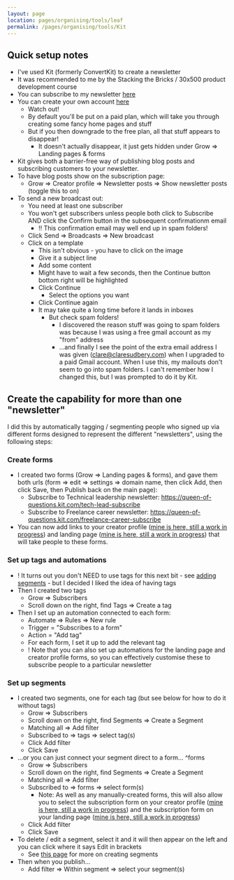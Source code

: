 ```yaml
---
layout: page
location: pages/organising/tools/leaf
permalink: /pages/organising/tools/Kit
---
```

## Quick setup notes

- I've used Kit (formerly ConvertKit) to create a newsletter
- It was recommended to me by the Stacking the Bricks / 30x500 product development course
- You can subscribe to my newsletter [here](https://queen-of-questions.kit.com/)
- You can create your own account [here](https://kit.com/)
  - Watch out!
  - By default you'll be put on a paid plan, which will take you through creating some fancy home pages and stuff
  - But if you then downgrade to the free plan, all that stuff appears to disappear!
	  - It doesn't actually disappear, it just gets hidden under Grow => Landing pages & forms
- Kit gives both a barrier-free way of publishing blog posts and subscribing customers to your newsletter.
- To have blog posts show on the subscription page:
  - Grow => Creator profile => Newsletter posts => Show newsletter posts (toggle this to on)
- To send a new broadcast out:
  - You need at least one subscriber
  - You won't get subscribers unless people both click to Subscribe AND click the Confirm button in the subsequent confirmationm email
    - !! This confirmation email may well end up in spam folders!
  - Click Send => Broadcasts => New broadcast
  - Click on a template
    - This isn't obvious - you have to click on the image
    - Give it a subject line
    - Add some content
    - Might have to wait a few seconds, then the Continue button bottom right will be highlighted
    - Click Continue
      - Select the options you want
    - Click Continue again
    - It may take quite a long time before it lands in inboxes
      - But check spam folders!
	      - I discovered the reason stuff was going to spam folders was because I was using a free gmail account as my "from" address
	      - ...and finally I see the point of the extra email address I was given (clare@claresudbery.com) when I upgraded to a paid Gmail account. When I use this, my mailouts don't seem to go into spam folders. I can't remember how I changed this, but I was prompted to do it by Kit.


## Create the capability for more than one "newsletter"

I did this by automatically tagging / segmenting people who signed up via different forms designed to represent the different "newsletters", using the following steps:

### Create forms

- I created two forms (Grow => Landing pages & forms), and gave them both urls (form => edit => settings => domain name, then click Add, then click Save, then Publish back on the main page):
	- Subscribe to Technical leadership newsletter: https://queen-of-questions.kit.com/tech-lead-subscribe 
	- Subscribe to Freelance career newsletter: https://queen-of-questions.kit.com/freelance-career-subscribe
- You can now add links to your creator profile ([mine is here, still a work in progress](https://queen-of-questions.kit.com/)) and landing page ([mine is here, still a work in progress](https://queen-of-questions.kit.com/landing)) that will take people to these forms.

### Set up tags and automations

- ! It turns out you don't NEED to use tags for this next bit - see [adding segments](#set-up-segments) - but I decided I liked the idea of having tags
- Then I created two tags
	- Grow => Subscribers
	- Scroll down on the right, find Tags => Create a tag
- Then I set up an automation connected to each form: 
	- Automate => Rules => New rule
	- Trigger = "Subscribes to a form"
	- Action = "Add tag"
	- For each form, I set it up to add the relevant tag
	- ! Note that you can also set up automations for the landing page and creator profile forms, so you can effectively customise these to subscribe people to a particular newsletter 
### Set up segments

- I created two segments, one for each tag (but see below for how to do it without tags)
	- Grow => Subscribers
	- Scroll down on the right, find Segments => Create a Segment
	- Matching all => Add filter
	- Subscribed to => tags => select tag(s)
	- Click Add filter
	- Click Save
- ...or you can just connect your segment direct to a form... ^forms
	- Grow => Subscribers
	- Scroll down on the right, find Segments => Create a Segment
	- Matching all => Add filter
	- Subscribed to => forms => select form(s)
		- Note: As well as any manually-created forms, this will also allow you to select the subscription form on your creator profile ([mine is here, still a work in progress](https://queen-of-questions.kit.com/)) and the subscription form on your landing page ([mine is here, still a work in progress](https://queen-of-questions.kit.com/landing)) 
	- Click Add filter
	- Click Save
- To delete / edit a segment, select it and it will then appear on the left and you can click where it says Edit in brackets
	- See [this page](https://help.kit.com/en/articles/2577659-how-to-create-a-segment) for more on creating segments
- Then when you publish...
	- Add filter => Within segment => select your segment(s)